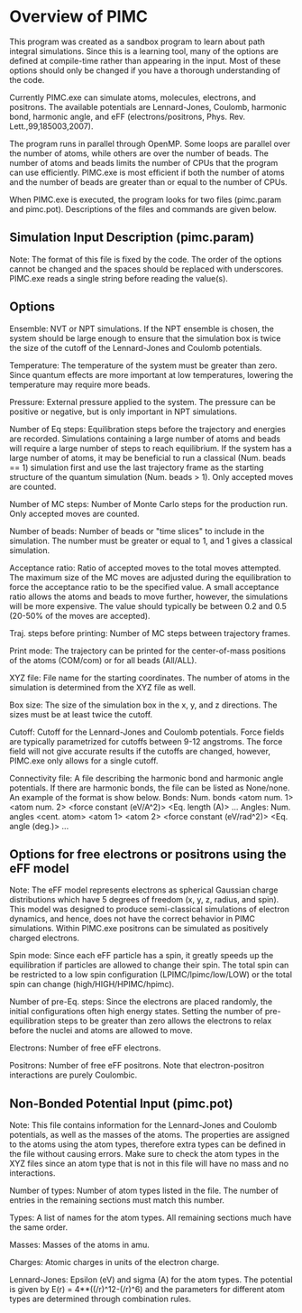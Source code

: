 # Overview of PIMC

This program was created as a sandbox program to learn about path integral
simulations. Since this is a learning tool, many of the options are defined
at compile-time rather than appearing in the input. Most of these options 
should only be changed if you have a thorough understanding of the code.

Currently PIMC.exe can simulate atoms, molecules, electrons, and positrons.
The available potentials are Lennard-Jones, Coulomb, harmonic bond, harmonic
angle, and eFF (electrons/positrons, Phys. Rev. Lett.,99,185003,2007).

The program runs in parallel through OpenMP. Some loops are parallel over
the number of atoms, while others are over the number of beads. The number of
atoms and beads limits the number of CPUs that the program can use efficiently.
PIMC.exe is most efficient if both the number of atoms and the number of beads
are greater than or equal to the number of CPUs.

When PIMC.exe is executed, the program looks for two files (pimc.param and
pimc.pot). Descriptions of the files and commands are given below.

## Simulation Input Description (pimc.param)

Note: The format of this file is fixed by the code. The order of the options
cannot be changed and the spaces should be replaced with underscores. PIMC.exe
reads a single string before reading the value(s).

## Options

Ensemble: NVT or NPT simulations. If the NPT ensemble is chosen, the system
should be large enough to ensure that the simulation box is twice the size of
the cutoff of the Lennard-Jones and Coulomb potentials.

Temperature: The temperature of the system must be greater than zero. Since
quantum effects are more important at low temperatures, lowering the
temperature may require more beads.

Pressure: External pressure applied to the system. The pressure can be positive
or negative, but is only important in NPT simulations.

Number of Eq steps: Equilibration steps before the trajectory and energies are
recorded. Simulations containing a large number of atoms and beads will require
a large number of steps to reach equilibrium. If the system has a large number
of atoms, it may be beneficial to run a classical (Num. beads == 1) simulation
first and use the last trajectory frame as the starting structure of the 
quantum simulation (Num. beads > 1). Only accepted moves are counted.

Number of MC steps: Number of Monte Carlo steps for the production run. Only
accepted moves are counted.

Number of beads: Number of beads or "time slices" to include in the simulation.
The number must be greater or equal to 1, and 1 gives a classical simulation.

Acceptance ratio: Ratio of accepted moves to the total moves attempted. The
maximum size of the MC moves are adjusted during the equilibration to force
the acceptance ratio to be the specified value. A small acceptance ratio allows
the atoms and beads to move further, however, the simulations will be more 
expensive. The value should typically be between 0.2 and 0.5 (20-50% of the
moves are accepted).

Traj. steps before printing: Number of MC steps between trajectory frames.

Print mode: The trajectory can be printed for the center-of-mass positions of
the atoms (COM/com) or for all beads (All/ALL). 

XYZ file: File name for the starting coordinates. The number of atoms in the
simulation is determined from the XYZ file as well.

Box size: The size of the simulation box in the x, y, and z directions. The
sizes must be at least twice the cutoff.

Cutoff: Cutoff for the Lennard-Jones and Coulomb potentials. Force fields are
typically parametrized for cutoffs between 9-12 angstroms. The force field
will not give accurate results if the cutoffs are changed, however, PIMC.exe
only allows for a single cutoff.

Connectivity file: A file describing the harmonic bond and harmonic angle
potentials. If there are harmonic bonds, the file can be listed as None/none.
An example of the format is show below.
Bonds: Num. bonds
<atom num. 1> <atom num. 2> <force constant (eV/A^2)> <Eq. length (A)>
...
Angles: Num. angles
<cent. atom> <atom 1> <atom 2> <force constant (eV/rad^2)> <Eq. angle (deg.)>
...

## Options for free electrons or positrons using the eFF model

Note: The eFF model represents electrons as spherical Gaussian charge
distributions which have 5 degrees of freedom (x, y, z, radius, and spin). This
model was designed to produce semi-classical simulations of electron dynamics,
and hence, does not have the correct behavior in PIMC simulations. Within
PIMC.exe positrons can be simulated as positively charged electrons.

Spin mode: Since each eFF particle has a spin, it greatly speeds up the 
equilibration if particles are allowed to change their spin. The total spin 
can be restricted to a low spin configuration (LPIMC/lpimc/low/LOW) or the 
total spin can change (high/HIGH/HPIMC/hpimc).

Number of pre-Eq. steps: Since the electrons are placed randomly, the 
initial configurations often high energy states. Setting the number of
pre-equilibration steps to be greater than zero allows the electrons to relax
before the nuclei and atoms are allowed to move.

Electrons: Number of free eFF electrons.

Positrons: Number of free eFF positrons. Note that electron-positron
interactions are purely Coulombic.

## Non-Bonded Potential Input (pimc.pot)

Note: This file contains information for the Lennard-Jones and Coulomb
potentials, as well as the masses of the atoms. The properties are assigned
to the atoms using the atom types, therefore extra types can be defined in the
file without causing errors. Make sure to check the atom types in the XYZ files
since an atom type that is not in this file will have no mass and no 
interactions.

Number of types: Number of atom types listed in the file. The number of entries
in the remaining sections must match this number.

Types: A list of names for the atom types. All remaining sections much have the
same order.

Masses: Masses of the atoms in amu.

Charges: Atomic charges in units of the electron charge.

Lennard-Jones: Epsilon (eV) and sigma (A) for the atom types. The potential is
given by
E(r) = 4*<epsilon>*((<sigma>/r)^12-(<sigma>/r)^6)
and the parameters for different atom types are determined through combination
rules.
